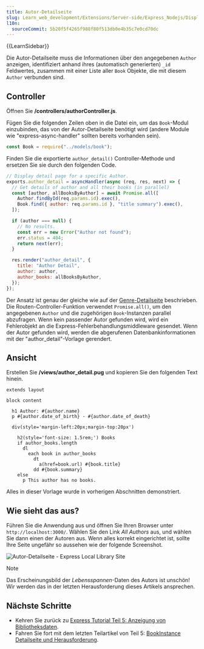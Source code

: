 ```yaml
---
title: Autor-Detailseite
slug: Learn_web_development/Extensions/Server-side/Express_Nodejs/Displaying_data/Author_detail_page
l10n:
  sourceCommit: 5b20f5f4265f988f80f513db0e4b35c7e0cd70dc
---
```


{{LearnSidebar}}

Die Autor-Detailseite muss die Informationen über den angegebenen `Author` anzeigen, identifiziert anhand ihres (automatisch generierten) `_id` Feldwertes, zusammen mit einer Liste aller `Book` Objekte, die mit diesem `Author` verbunden sind.

## Controller

Öffnen Sie **/controllers/authorController.js**.

Fügen Sie die folgenden Zeilen oben in die Datei ein, um das `Book`-Modul einzubinden, das von der Autor-Detailseite benötigt wird (andere Module wie "express-async-handler" sollten bereits vorhanden sein).

```js
const Book = require("../models/book");
```

Finden Sie die exportierte `author_detail()` Controller-Methode und ersetzen Sie sie durch den folgenden Code.

```js
// Display detail page for a specific Author.
exports.author_detail = asyncHandler(async (req, res, next) => {
  // Get details of author and all their books (in parallel)
  const [author, allBooksByAuthor] = await Promise.all([
    Author.findById(req.params.id).exec(),
    Book.find({ author: req.params.id }, "title summary").exec(),
  ]);

  if (author === null) {
    // No results.
    const err = new Error("Author not found");
    err.status = 404;
    return next(err);
  }

  res.render("author_detail", {
    title: "Author Detail",
    author: author,
    author_books: allBooksByAuthor,
  });
});
```

Der Ansatz ist genau der gleiche wie auf der [Genre-Detailseite](/de/docs/Learn_web_development/Extensions/Server-side/Express_Nodejs/Displaying_data/Genre_detail_page) beschrieben.
Die Routen-Controller-Funktion verwendet `Promise.all()`, um den angegebenen `Author` und die zugehörigen `Book`-Instanzen parallel abzufragen.
Wenn kein passender Autor gefunden wird, wird ein Fehlerobjekt an die Express-Fehlerbehandlungsmiddleware gesendet.
Wenn der Autor gefunden wird, werden die abgerufenen Datenbankinformationen mit der "author_detail"-Vorlage gerendert.

## Ansicht

Erstellen Sie **/views/author_detail.pug** und kopieren Sie den folgenden Text hinein.

```pug
extends layout

block content

  h1 Author: #{author.name}
  p #{author.date_of_birth} - #{author.date_of_death}

  div(style='margin-left:20px;margin-top:20px')

    h2(style='font-size: 1.5rem;') Books
    if author_books.length
      dl
        each book in author_books
          dt
            a(href=book.url) #{book.title}
          dd #{book.summary}
    else
      p This author has no books.
```

Alles in dieser Vorlage wurde in vorherigen Abschnitten demonstriert.

## Wie sieht das aus?

Führen Sie die Anwendung aus und öffnen Sie Ihren Browser unter `http://localhost:3000/`. Wählen Sie den Link _All Authors_ aus, und wählen Sie dann einen der Autoren aus. Wenn alles korrekt eingerichtet ist, sollte Ihre Seite ungefähr so aussehen wie der folgende Screenshot.

![Autor-Detailseite - Express Local Library Site](locallibary_express_author_detail.png)

> [!NOTE]
> Das Erscheinungsbild der _Lebensspannen_-Daten des Autors ist unschön! Wir werden das in der letzten Herausforderung dieses Artikels ansprechen.

## Nächste Schritte

- Kehren Sie zurück zu [Express Tutorial Teil 5: Anzeigung von Bibliotheksdaten](/de/docs/Learn_web_development/Extensions/Server-side/Express_Nodejs/Displaying_data).
- Fahren Sie fort mit dem letzten Teilartikel von Teil 5: [BookInstance Detailseite und Herausforderung](/de/docs/Learn_web_development/Extensions/Server-side/Express_Nodejs/Displaying_data/BookInstance_detail_page_and_challenge).
